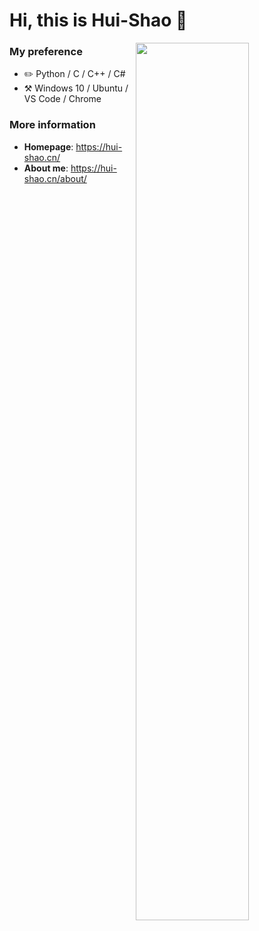 # Hi, this is Hui-Shao :wave:

<a href="https://github.com/hui-shao">
<img
  src="https://github-readme-stats.vercel.app/api?username=hui-shao&show_icons=true&count_private=true&title_color=006df9&icon_color=f3437a&bg_color=32,ccffd8,9effe9,75eaff"
  align="right"
  width="60%"
/>
<!--img
  src="https://github-readme-stats.vercel.app/api/top-langs/?username=hui-shao&layout=compact)](https://github.com/anuraghazra/github-readme-stats"
  align="right"
  width="60%"
/-->
</a>

### My preference

- :pencil2: Python / C / C++ / C#
- :hammer_and_pick: Windows 10 / Ubuntu / VS Code / Chrome

### More information

- **Homepage**: <https://hui-shao.cn/>
- **About me**: <https://hui-shao.cn/about/>
